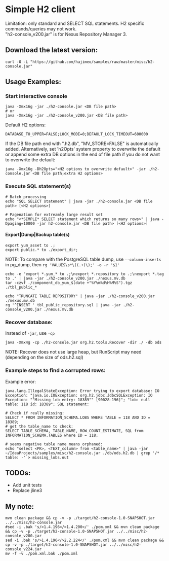 # Simple H2 client
Limitation: only standard and SELECT SQL statements. H2 specific commands/queries may not work.  
"h2-console_v200.jar" is for Nexus Repository Manager 3.

## Download the latest version:
```
curl -O -L "https://github.com/hajimeo/samples/raw/master/misc/h2-console.jar"
```

## Usage Examples:
### Start interactive console
```shell
java -Xmx16g -jar ./h2-console.jar <DB file path>
# or
java -Xmx16g -jar ./h2-console_v200.jar <DB file path>
```
Default H2 options:
```
DATABASE_TO_UPPER=FALSE;LOCK_MODE=0;DEFAULT_LOCK_TIMEOUT=600000
```
If the DB file path end with ".h2.db", "MV_STORE=FALSE" is automatically added. Alternatively, set 'h2Opts' system property to overwrite the default or append some extra DB options in the end of file path if you do not want to overwrite the default:
```
java -Xmx16g -Dh2Opts="<H2 options to overwrite default>" -jar ./h2-console.jar <DB file path;extra H2 options>
```
### Execute SQL statement(s)
```
# Batch processing
echo "SQL SELECT statement" | java -jar ./h2-console.jar <DB file path> [<H2 options>]

# Pagenation for extreamly large result set
echo "<*SIMPLE* SELECT statement which returns so many rows>" | java -Dpaging=10000 -jar h2-console.jar <DB file path> [<H2 options>]
```
#### Export|Dump|Backup table(s)
```
export yum_asset to .;
export public.* to ./export_dir;
```
NOTE: To compare with the PostgreSQL table dump, use `--column-inserts` in pg_dump, then `rg 'VALUES\s*\((.+)\);' -o -r '$1'`
```shell
echo -e "export *.yum_* to .;\nexport *.repository to .;\nexport *.tag to ." | java -jar ./h2-console_v200.jar ./nexus.mv.db
tar -czvf ./component_db_yum_$(date +"%Y%m%d%H%M%S").tgz ./tbl_public_*
```

```
echo "TRUNCATE TABLE REPOSITORY" | java -jar ./h2-console_v200.jar ./nexus.mv.db
rg '^INSERT ' tbl_public_repository.sql | java -jar ./h2-console_v200.jar ./nexus.mv.db
```
### Recover database:
Instead of `-jar`, use `-cp`
```shell
java -Xmx4g -cp ./h2-console.jar org.h2.tools.Recover -dir ./ -db ods
```
NOTE: Recover does not use large heap, but RunScript may need (depending on the size of ods.h2.sql)
### Example steps to find a corrupted rows:
Example error:
```
java.lang.IllegalStateException: Error trying to export database: IO Exception: "java.io.IOException: org.h2.jdbc.JdbcSQLException: IO Exception: ""Missing lob entry: 18389"" [90028-196]"; "lob: null table: 118 id: 18389"; SQL statement: 
```
```
# Check if really missing:
SELECT * FROM INFORMATION_SCHEMA.LOBS WHERE TABLE = 118 AND ID = 18389;
# get the table_name to check:
SELECT TABLE_SCHEMA, TABLE_NAME, ROW_COUNT_ESTIMATE, SQL from INFORMATION_SCHEMA.TABLES where ID = 118;

# seems negative table name means orphaned:
echo "select <PK>, <TEXT_column> from <table_name>" | java -jar ~/IdeaProjects/samples/misc/h2-console.jar ./db/ods.h2.db | grep '/* table: -' > missing_lobs.out
```

## TODOs:
- Add unit tests
- Replace jline3

## My note:
```shell
mvn clean package && cp -v -p ./target/h2-console-1.0-SNAPSHOT.jar ../../misc/h2-console.jar
#sed -i .bak 's/>1.4.196</>1.4.200</' ./pom.xml && mvn clean package && cp -v -p ./target/h2-console-1.0-SNAPSHOT.jar ../../misc/h2-console_v200.jar
sed -i .bak 's/>1.4.196</>2.2.224</' ./pom.xml && mvn clean package && cp -v -p ./target/h2-console-1.0-SNAPSHOT.jar ../../misc/h2-console_v224.jar
mv -f -v ./pom.xml.bak ./pom.xml
```

